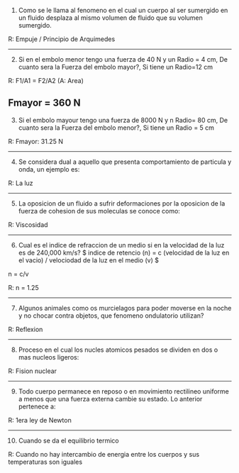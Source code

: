 1. Como se le llama al fenomeno en el cual un cuerpo al ser sumergido en un fluido desplaza al mismo volumen de fluido que su volumen sumergido.

R: Empuje / Principio de Arquimedes

---

2. Si en el embolo menor tengo una fuerza de 40 N y un Radio = 4 cm, 
De cuanto sera la Fuerza del embolo mayor?, Si tiene un Radio=12 cm

R: F1/A1 = F2/A2 (A: Area)

Fmayor = 360 N
---

3. Si el embolo mayour tengo una fuerza de 8000 N y n Radio= 80 cm, De cuanto sera la Fuerza del embolo menor?, Si tiene un Radio = 5 cm     

R: Fmayor: 31.25 N

---

4. Se considera dual a aquello que presenta comportamiento de particula y onda, un ejemplo es: 

R: La luz

---

5. La oposicion de un fluido a sufrir deformaciones por la oposicion de la fuerza de cohesion de sus moleculas se conoce como: 

R: Viscosidad

---

6. Cual es el indice de refraccion de un medio si en la velocidad de la luz es de 240,000 km/s?
$
indice de retencio (n) = c (velocidad de la luz en el vacio) / velociodad de la luz en el medio (v)
$

n = c/v

R: n = 1.25 

---

7. Algunos animales como os murcielagos para poder moverse en la noche y no chocar contra objetos, que fenomeno ondulatorio utilizan?

R:  Reflexion

---

8. Proceso en el cual los nucles atomicos pesados se dividen en dos o mas nucleos ligeros:  

R: Fision nuclear

---

9. Todo cuerpo permanece en reposo o en movimiento rectilineo uniforme a menos que una fuerza externa cambie su estado. Lo anterior pertenece a:

R: 1era ley de Newton 

---

10. Cuando se da el equilibrio termico 

R: Cuando no hay intercambio de energia entre los cuerpos y sus temperaturas son iguales

